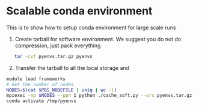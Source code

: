 # Scalable conda environment
This is to show how to setup conda environment for large scale runs

1. Create tarball for software environment. We suggest you do not do compression, just pack everything 

```bash
   tar -cvf pyenvs.tar.gz pyenvs
```

2. Transfer the tarball to all the local storage and  

```bash
module load frameworks
# Get the number of nodes
NODES=$(cat $PBS_NODEFILE | uniq | wc -l) 
mpiexec -np $NODES --ppn 1 python ./cache_soft.py --src pyenvs.tar.gz --dst /tmp/pyenvs.tar.gz --d
conda activate /tmp/pyenvs
```

